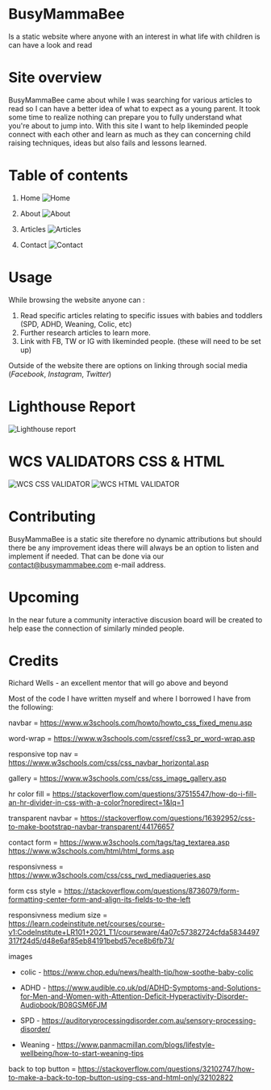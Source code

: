 # BusyMammaBee #

Is a static website where anyone with an interest in what life with children is can have a look and read


# Site overview #

 BusyMammaBee came about while I was searching for various articles to read so I can have a better idea of what to expect as a young parent. It took some time to realize nothing can prepare you to fully understand what you're about to jump into. With this site I want to help likeminded people connect with each other and learn as much as they can concerning child raising techniques, ideas but also fails and lessons learned.

 # Table of contents #
 
 1. Home
 ![Home](https://user-images.githubusercontent.com/88729876/138574564-7786f77f-e5ac-4f72-8e12-25683cfecea1.jpg)

 2. About
 ![About](https://user-images.githubusercontent.com/88729876/138574566-966c474b-cbff-4bfd-a1c5-02c6ebc13210.jpg)

 3. Articles
 ![Articles](https://user-images.githubusercontent.com/88729876/138574568-bcf2b416-0d4f-4cbe-a53e-9988d45f52a1.jpg)

 5. Contact
![Contact](https://user-images.githubusercontent.com/88729876/138574570-1edd2e0c-df9c-4754-9824-183c1ff49374.jpg)

# Usage #

While browsing the website anyone can :

1. Read specific articles relating to specific issues with babies and toddlers (SPD, ADHD, Weaning, Colic, etc)
2. Further research articles to learn more.
3. Link with FB, TW or IG with likeminded people. (these will need to be set up)

Outside of the website there are options on linking through social media (*Facebook*, *Instagram*,  *Twitter*)

# Lighthouse Report #
![Lighthouse report](https://user-images.githubusercontent.com/88729876/138574355-74129f97-a1db-460d-b018-94244149f521.jpg)


# WCS VALIDATORS CSS & HTML #
![WCS CSS VALIDATOR](https://user-images.githubusercontent.com/88729876/138574373-ff97db7e-72a0-4f5e-85ee-acf1904e8185.jpg)
![WCS HTML VALIDATOR](https://user-images.githubusercontent.com/88729876/138574376-ce9890d5-61ff-4fd0-87f2-8c84bdd724f2.jpg)


# Contributing #

BusyMammaBee is a static site therefore no dynamic attributions but should there be any improvement ideas there will always be an option to listen and implement if needed. That can be done via our contact@busymammabee.com e-mail address.

# Upcoming #

In the near future a community interactive discusion board will be created to help ease the connection of similarly minded people.

# Credits 

Richard Wells - an excellent mentor that will go above and beyond

Most of the code I have written myself and where I borrowed I have from the following:

navbar = https://www.w3schools.com/howto/howto_css_fixed_menu.asp

word-wrap = https://www.w3schools.com/cssref/css3_pr_word-wrap.asp

responsive top nav = https://www.w3schools.com/css/css_navbar_horizontal.asp

gallery = https://www.w3schools.com/css/css_image_gallery.asp

hr color fill = https://stackoverflow.com/questions/37515547/how-do-i-fill-an-hr-divider-in-css-with-a-color?noredirect=1&lq=1


transparent navbar  = https://stackoverflow.com/questions/16392952/css-to-make-bootstrap-navbar-transparent/44176657

contact form = https://www.w3schools.com/tags/tag_textarea.asp
               https://www.w3schools.com/html/html_forms.asp

responsivness = https://www.w3schools.com/css/css_rwd_mediaqueries.asp

form css style = https://stackoverflow.com/questions/8736079/form-formatting-center-form-and-align-its-fields-to-the-left

responsivness medium size = https://learn.codeinstitute.net/courses/course-v1:CodeInstitute+LR101+2021_T1/courseware/4a07c57382724cfda5834497317f24d5/d48e6af85eb84191bebd57ece8b6fb73/

images

- colic - https://www.chop.edu/news/health-tip/how-soothe-baby-colic

- ADHD - https://www.audible.co.uk/pd/ADHD-Symptoms-and-Solutions-for-Men-and-Women-with-Attention-Deficit-Hyperactivity-Disorder-Audiobook/B08GSM6FJM

- SPD - https://auditoryprocessingdisorder.com.au/sensory-processing-disorder/

- Weaning - https://www.panmacmillan.com/blogs/lifestyle-wellbeing/how-to-start-weaning-tips

back to top button = https://stackoverflow.com/questions/32102747/how-to-make-a-back-to-top-button-using-css-and-html-only/32102822
